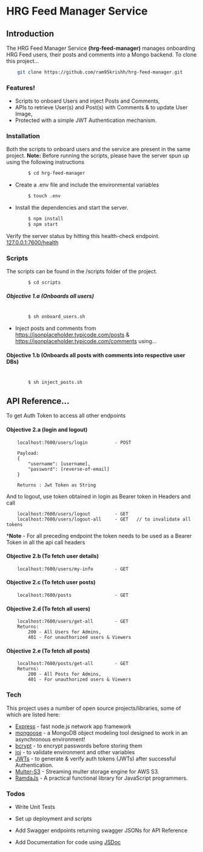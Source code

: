 # HRG Feed Manager Service

## Introduction
The HRG Feed Manager Service **(hrg-feed-manager)** manages onboarding HRG Feed users, their posts and comments into a Mongo backend. To clone this project...

```sh
    git clone https://github.com/ram95krishh/hrg-feed-manager.git
```

### Features!
  - Scripts to onboard Users and inject Posts and Comments,
  - APIs to retrieve User(s) and Post(s) with Comments & to update User Image,
  - Protected with a simple JWT Authentication mechanism.

### Installation

Both the scripts to onboard users and the service are present in the same project.
**Note:**  Before running the scripts, please have the server spun up using the following instructions
```sh
        $ cd hrg-feed-manager
```
- Create a .env file and include the environmental variables
```sh
        $ touch .env
```
- Install the dependencies and start the server.
```sh
        $ npm install
        $ npm start
```
Verify the server status by hitting this health-check endpoint.
[127.0.0.1:7600/health](127.0.0.1:7600/health)

### Scripts
The scripts can be found in the /scripts folder of the project.

```
        $ cd scripts
```

##### Objective 1.a (Onboards all users)
# 
```sh
        $ sh onboard_users.sh
```
- Inject posts and comments from 
https://jsonplaceholder.typicode.com/posts &
https://jsonplaceholder.typicode.com/comments using...

#### Objective 1.b (Onboards all posts with comments into respective user DBs)
# 
```sh
        $ sh inject_posts.sh
```
## API Reference...

To get Auth Token to access all other endpoints
#### Objective 2.a (login and logout)
```
    localhost:7600/users/login          - POST
    
    Payload:
    {
        "username": [username],
        "password": [reverse-of-email]
    }
    
    Returns : Jwt Token as String
```
And to logout, use token obtained in login as Bearer token in Headers and call
```
    localhost:7600/users/logout         - GET
    localhost:7600/users/logout-all     - GET   // to invalidate all tokens
```
***Note** - For all preceding endpoint the token needs to be used as a Bearer Token in all the api call headers

#### Objective 2.b (To fetch user details)
```
    localhost:7600/users/my-info        - GET
```

#### Objective 2.c (To fetch user posts)
```
    localhost:7600/posts                - GET
```

#### Objective 2.d (To fetch all users)
```
    localhost:7600/users/get-all        - GET
    Returns:
        200 - All Users for Admins,
        401 - For unauthorized users & Viewers
```

#### Objective 2.e (To fetch all posts)
```
    localhost:7600/posts/get-all        - GET
    Returns:
        200 - All Posts for Admins,
        401 - For unauthorized users & Viewers
```


### Tech

This project uses a number of open source projects/libraries, some of which are listed here:

* [Express] - fast node.js network app framework
* [mongoose] - a MongoDB object modeling tool designed to work in an asynchronous environment!
* [bcrypt] - to encrypt passwords before storing them
* [joi] - to validate environment and other variables
* [JWTs] - to generate & verify auth tokens (JWTs) after successful Authentication.
* [Multer-S3] - Streaming multer storage engine for AWS S3.
* [RamdaJs] - A practical functional library for JavaScript programmers.

### Todos

 - Write Unit Tests
 - Set up deployment and scripts
 - Add Swagger endpoints returning swagger JSONs for API Reference
 - Add Documentation for code using [JSDoc]

   [Express]: <https://github.com/expressjs/express>
   [mongoose]: <https://github.com/Automattic/mongoose>
   [bcrypt]: <https://github.com/kelektiv/node.bcrypt.js>
   [joi]: <https://github.com/hapijs/joi>
   [JWTs]: <https://github.com/auth0/node-jsonwebtoken>
   [Multer-S3]: <https://github.com/badunk/multer-s3>
   [RamdaJs]: <https://github.com/ramda/ramda>
   [JSDoc]: https://github.com/jsdoc/jsdoc
